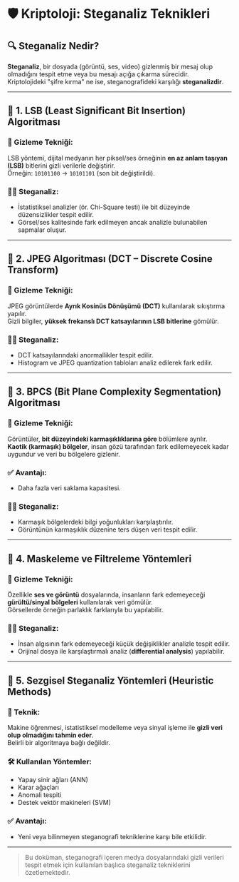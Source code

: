 # 🛡️ Kriptoloji: Steganaliz Teknikleri

## 🔍 Steganaliz Nedir?

**Steganaliz**, bir dosyada (görüntü, ses, video) gizlenmiş bir mesaj olup olmadığını tespit etme veya bu mesajı açığa çıkarma sürecidir.  
Kriptolojideki "şifre kırma" ne ise, steganografideki karşılığı **steganalizdir**.

---

## 📌 1. LSB (Least Significant Bit Insertion) Algoritması

### 🔧 Gizleme Tekniği:
LSB yöntemi, dijital medyanın her piksel/ses örneğinin **en az anlam taşıyan (LSB)** bitlerini gizli verilerle değiştirir.  
Örneğin: `10101100` → `10101101` (son bit değiştirildi).

### 🕵️‍♂️ Steganaliz:
- İstatistiksel analizler (ör. Chi-Square testi) ile bit düzeyinde düzensizlikler tespit edilir.
- Görsel/ses kalitesinde fark edilmeyen ancak analizle bulunabilen sapmalar oluşur.

---

## 📌 2. JPEG Algoritması (DCT – Discrete Cosine Transform)

### 🔧 Gizleme Tekniği:
JPEG görüntülerde **Ayrık Kosinüs Dönüşümü (DCT)** kullanılarak sıkıştırma yapılır.  
Gizli bilgiler, **yüksek frekanslı DCT katsayılarının LSB bitlerine** gömülür.

### 🕵️‍♂️ Steganaliz:
- DCT katsayılarındaki anormallikler tespit edilir.
- Histogram ve JPEG quantization tabloları analiz edilerek fark edilir.

---

## 📌 3. BPCS (Bit Plane Complexity Segmentation) Algoritması

### 🔧 Gizleme Tekniği:
Görüntüler, **bit düzeyindeki karmaşıklıklarına göre** bölümlere ayrılır.  
**Kaotik (karmaşık) bölgeler**, insan gözü tarafından fark edilemeyecek kadar uygundur ve veri bu bölgelere gizlenir.

### ✅ Avantajı:
- Daha fazla veri saklama kapasitesi.

### 🕵️‍♂️ Steganaliz:
- Karmaşık bölgelerdeki bilgi yoğunlukları karşılaştırılır.
- Görüntünün karmaşıklık düzenine ters düşen veri tespit edilir.

---

## 📌 4. Maskeleme ve Filtreleme Yöntemleri

### 🔧 Gizleme Tekniği:
Özellikle **ses ve görüntü** dosyalarında, insanların fark edemeyeceği **gürültü/sinyal bölgeleri** kullanılarak veri gömülür.  
Görsellerde örneğin parlaklık farklarıyla bu yapılabilir.

### 🕵️‍♂️ Steganaliz:
- İnsan algısının fark edemeyeceği küçük değişiklikler analizle tespit edilir.
- Orijinal dosya ile karşılaştırmalı analiz (**differential analysis**) yapılabilir.

---

## 📌 5. Sezgisel Steganaliz Yöntemleri (Heuristic Methods)

### 🔧 Teknik:
Makine öğrenmesi, istatistiksel modelleme veya sinyal işleme ile **gizli veri olup olmadığını tahmin eder**.  
Belirli bir algoritmaya bağlı değildir.

### 🛠️ Kullanılan Yöntemler:
- Yapay sinir ağları (ANN)
- Karar ağaçları
- Anomali tespiti
- Destek vektör makineleri (SVM)

### ✅ Avantajı:
- Yeni veya bilinmeyen steganografi tekniklerine karşı bile etkilidir.

---

> Bu doküman, steganografi içeren medya dosyalarındaki gizli verileri tespit etmek için kullanılan başlıca steganaliz tekniklerini özetlemektedir.
